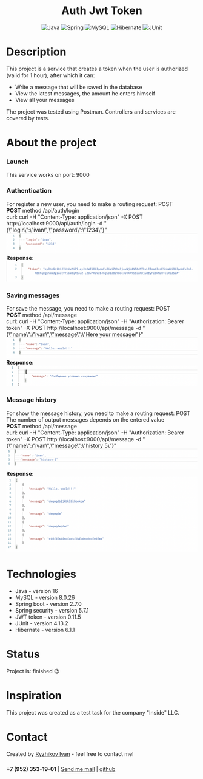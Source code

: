 <h1 align="center">Auth Jwt Token</h1>

<div align="center">
    <img src="https://img.shields.io/badge/Java-black?style=for-the-badge&logo=Java" alt="Java"/>
    <img src="https://img.shields.io/badge/Spring-black?style=for-the-badge&logo=Spring" alt="Spring"/>
    <img src="https://img.shields.io/badge/Mysql-black?style=for-the-badge&logo=Mysql" alt="MySQL"/>
    <img src="https://img.shields.io/badge/Hibernate-black?style=for-the-badge&logo=Hibernate" alt="Hibernate"/>
    <img src="https://img.shields.io/badge/JUnit-black?style=for-the-badge&logo=JUnit" alt="JUnit"/>
</div>
<h3></h3>
<h1>Description</h1>
This project is a service that creates a token when the user is authorized (valid for 1 hour), after which it can:
<ul>
    <li>Write a message that will be saved in the database</li>
    <li>View the latest messages, the amount he enters himself</li>
    <li>View all your messages</li>
</ul>
The project was tested using Postman.
Controllers and services are covered by tests.

<h1>About the project</h1>
<h3>Launch</h3>
This service works on port: 9000
<h3>Authentication</h3>
For register a new user, you need to make a routing request: POST<br>
<b>POST</b> method /api/auth/login<br>
curl: curl -H "Content-Type: application/json" -X POST http://localhost:9000/api/auth/login -d "{\"login\":\"ivan\",\"password\":\"1234\"}"<br>
<div><img src="https://github.com/coollappsus/AuthJwtToken/blob/main/assets/request_login.png?raw=true" alt="login"></div>
<b>Response:</b>
<div><img src="https://github.com/coollappsus/AuthJwtToken/blob/main/assets/response_token.png?raw=true" alt="token"></div>

<h3>Saving messages</h3>
For save the message, you need to make a routing request: POST<br>
<b>POST</b> method /api/message<br>
curl: curl -H "Content-Type: application/json" -H "Authorization: Bearer token" -X POST http://localhost:9000/api/message -d "{\"name\":\"ivan\",\"message\":\"Here your message\"}"<br>
<div><img src="https://github.com/coollappsus/AuthJwtToken/blob/main/assets/request_save_message.png?raw=true" alt="message"></div>
<b>Response:</b>
<div><img src="https://github.com/coollappsus/AuthJwtToken/blob/main/assets/response_save_message.png?raw=true" alt="save_message"></div>

<h3>Message history</h3>
For show the message history, you need to make a routing request: POST<br>
The number of output messages depends on the entered value<br>
<b>POST</b> method /api/message<br>
curl: curl -H "Content-Type: application/json" -H "Authorization: Bearer token" -X POST http://localhost:9000/api/message -d "{\"name\":\"ivan\",\"message\":\"history 5\"}"<br>
<div><img src="https://github.com/coollappsus/AuthJwtToken/blob/main/assets/request_history.png?raw=true" alt="history"></div>
<b>Response:</b>
<div><img src="https://github.com/coollappsus/AuthJwtToken/blob/main/assets/response_history.png?raw=true" alt="show_history"></div>

<h1>Technologies</h1>
<ul>
    <li>Java - version 16</li>
    <li>MySQL - version 8.0.26</li>
    <li>Spring boot - version 2.7.0</li>
    <li>Spring security - version 5.7.1</li>
    <li>JWT token - version 0.11.5</li>
    <li>JUnit - version 4.13.2</li>
    <li>Hibernate - version 6.1.1</li>
</ul>

<h1>Status</h1>
Project is: finished 😉

<h1>Inspiration</h1>
This project was created as a test task for the company "Inside" LLC.

<h1>Contact</h1>
Created by <a href="https://t.me/coollappsus"> Ryzhikov Ivan</a> - feel free to contact me!
<h3></h3>

<div><b>+7 (952) 353-19-01</b> | <a href="mailto:ntdr.94@yandex.ru"> Send me mail</a>  |
    <a href="https://github.com/coollappsus"> github</a></div>

